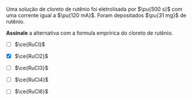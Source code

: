 Uma solução de cloreto de rutênio foi eletrolisada por $\pu{500 s}$ com uma corrente igual a $\pu{120 mA}$. Foram depositados $\pu{31 mg}$ de rutênio.

**Assinale** a alternativa com a formula emprírica do cloreto de rutênio.

- [ ] $\ce{RuCl}$
- [x] $\ce{RuCl2}$
- [ ] $\ce{RuCl3}$
- [ ] $\ce{RuCl4}$
- [ ] $\ce{RuCl6}$


